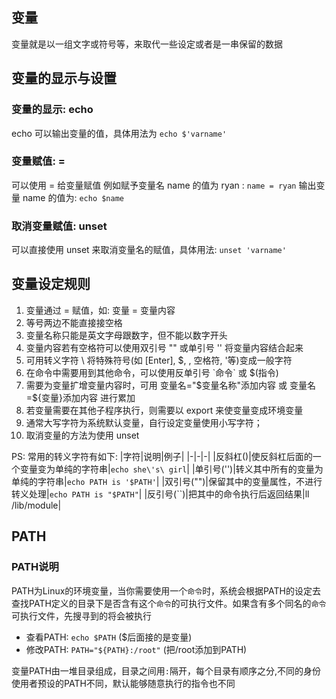 ## 变量
变量就是以一组文字或符号等，来取代一些设定或者是一串保留的数据

## 变量的显示与设置
### 变量的显示: echo
echo 可以输出变量的值，具体用法为 `echo $'varname'`

### 变量赋值: =
可以使用 = 给变量赋值
例如赋予变量名 name 的值为 ryan : `name = ryan`
输出变量 name 的值为: `echo $name`

### 取消变量赋值: unset
可以直接使用 unset 来取消变量名的赋值，具体用法: `unset 'varname'`

## 变量设定规则
1. 变量通过 = 赋值，如: 变量 = 变量内容
2. 等号两边不能直接接空格
3. 变量名称只能是英文字母跟数字，但不能以数字开头
4. 变量内容若有空格符可以使用双引号 "" 或单引号 '' 将变量内容结合起来
5. 可用转义字符 \ 将特殊符号(如 [Enter], $, \, 空格符, '等)变成一般字符
6. 在命令中需要用到其他命令，可以使用反单引号 \`命令\` 或 $(指令)
7. 需要为变量扩增变量内容时，可用 变量名="$变量名称"添加内容 或 变量名=${变量}添加内容 进行累加
8. 若变量需要在其他子程序执行，则需要以 export 来使变量变成环境变量
9. 通常大写字符为系统默认变量，自行设定变量使用小写字符；
10. 取消变量的方法为使用 unset 

PS: 
常用的转义字符有如下:
|字符|说明|例子|
|-|-|-|
|反斜杠(\)|使反斜杠后面的一个变量变为单纯的字符串|`echo she\'s\ girl`|
|单引号('')|转义其中所有的变量为单纯的字符串|`echo PATH is '$PATH'`|
|双引号("")|保留其中的变量属性，不进行转义处理|`echo PATH is "$PATH"`|
|反引号(\`\`)|把其中的命令执行后返回结果|ll /lib/module|


## PATH
### PATH说明
PATH为Linux的环境变量，当你需要使用一个`命令`时，系统会根据PATH的设定去查找PATH定义的目录下是否含有这个`命令`的可执行文件。如果含有多个同名的`命令`可执行文件，先搜寻到的将会被执行
* 查看PATH: `echo $PATH`
($后面接的是变量)
* 修改PATH: `PATH="${PATH}:/root"`
(把/root添加到PATH)

变量PATH由一堆目录组成，目录之间用`:`隔开，每个目录有顺序之分,不同的身份使用者预设的PATH不同，默认能够随意执行的指令也不同


